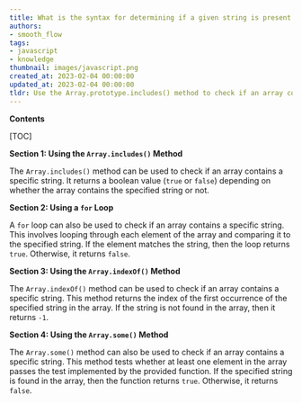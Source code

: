 ```yaml
---
title: What is the syntax for determining if a given string is present in an array in javascript/jquery?
authors:
- smooth_flow
tags:
- javascript
- knowledge
thumbnail: images/javascript.png
created_at: 2023-02-04 00:00:00
updated_at: 2023-02-04 00:00:00
tldr: Use the Array.prototype.includes() method to check if an array contains a specific string.
---
```


**Contents**

[TOC]

**Section 1: Using the `Array.includes()` Method**

The `Array.includes()` method can be used to check if an array contains a specific string. It returns a boolean value (`true` or `false`) depending on whether the array contains the specified string or not.

**Section 2: Using a `for` Loop**

A `for` loop can also be used to check if an array contains a specific string. This involves looping through each element of the array and comparing it to the specified string. If the element matches the string, then the loop returns `true`. Otherwise, it returns `false`.

**Section 3: Using the `Array.indexOf()` Method**

The `Array.indexOf()` method can be used to check if an array contains a specific string. This method returns the index of the first occurrence of the specified string in the array. If the string is not found in the array, then it returns `-1`.

**Section 4: Using the `Array.some()` Method**

The `Array.some()` method can also be used to check if an array contains a specific string. This method tests whether at least one element in the array passes the test implemented by the provided function. If the specified string is found in the array, then the function returns `true`. Otherwise, it returns `false`.
